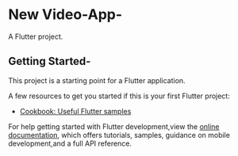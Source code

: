 # New Video-App-

A Flutter project.

## Getting Started-

This project is a starting point for a Flutter application.

A few resources to get you started if this is your first Flutter project:

- [Cookbook: Useful Flutter samples](https://docs.flutter.dev/cookbook)

For help getting started with Flutter development,view the
[online documentation](https://docs.flutter.dev/), which offers tutorials,
samples, guidance on mobile development,and a full API reference.

